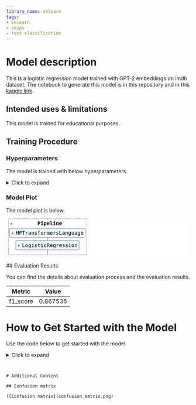 ```yaml
---
library_name: sklearn
tags:
- sklearn
- skops
- text-classification
---
```


# Model description

This is a logistic regression model trained with GPT-2 embeddings on imdb dataset.
The notebook to generate this model is in this repository and in this [kaggle link](https://www.kaggle.com/code/unofficialmerve/scikit-learn-with-transformers-with-skops/notebook).

## Intended uses & limitations

This model is trained for educational purposes.

## Training Procedure

### Hyperparameters

The model is trained with below hyperparameters.

<details>
<summary> Click to expand </summary>

| Hyperparameter                | Value                                                                                                             |
|-------------------------------|-------------------------------------------------------------------------------------------------------------------|
| memory                        |                                                                                                                   |
| steps                         | [('embedding', HFTransformersLanguage(model_name_or_path='facebook/bart-base')), ('model', LogisticRegression())] |
| verbose                       | False                                                                                                             |
| embedding                     | HFTransformersLanguage(model_name_or_path='facebook/bart-base')                                                   |
| model                         | LogisticRegression()                                                                                              |
| embedding__model_name_or_path | facebook/bart-base                                                                                                |
| model__C                      | 1.0                                                                                                               |
| model__class_weight           |                                                                                                                   |
| model__dual                   | False                                                                                                             |
| model__fit_intercept          | True                                                                                                              |
| model__intercept_scaling      | 1                                                                                                                 |
| model__l1_ratio               |                                                                                                                   |
| model__max_iter               | 100                                                                                                               |
| model__multi_class            | auto                                                                                                              |
| model__n_jobs                 |                                                                                                                   |
| model__penalty                | l2                                                                                                                |
| model__random_state           |                                                                                                                   |
| model__solver                 | lbfgs                                                                                                             |
| model__tol                    | 0.0001                                                                                                            |
| model__verbose                | 0                                                                                                                 |
| model__warm_start             | False                                                                                                             |

</details>

### Model Plot

The model plot is below.

<style>#sk-c17251a9-68a0-4b34-a80a-a89592893866 {color: black;background-color: white;}#sk-c17251a9-68a0-4b34-a80a-a89592893866 pre{padding: 0;}#sk-c17251a9-68a0-4b34-a80a-a89592893866 div.sk-toggleable {background-color: white;}#sk-c17251a9-68a0-4b34-a80a-a89592893866 label.sk-toggleable__label {cursor: pointer;display: block;width: 100%;margin-bottom: 0;padding: 0.3em;box-sizing: border-box;text-align: center;}#sk-c17251a9-68a0-4b34-a80a-a89592893866 label.sk-toggleable__label-arrow:before {content: "▸";float: left;margin-right: 0.25em;color: #696969;}#sk-c17251a9-68a0-4b34-a80a-a89592893866 label.sk-toggleable__label-arrow:hover:before {color: black;}#sk-c17251a9-68a0-4b34-a80a-a89592893866 div.sk-estimator:hover label.sk-toggleable__label-arrow:before {color: black;}#sk-c17251a9-68a0-4b34-a80a-a89592893866 div.sk-toggleable__content {max-height: 0;max-width: 0;overflow: hidden;text-align: left;background-color: #f0f8ff;}#sk-c17251a9-68a0-4b34-a80a-a89592893866 div.sk-toggleable__content pre {margin: 0.2em;color: black;border-radius: 0.25em;background-color: #f0f8ff;}#sk-c17251a9-68a0-4b34-a80a-a89592893866 input.sk-toggleable__control:checked~div.sk-toggleable__content {max-height: 200px;max-width: 100%;overflow: auto;}#sk-c17251a9-68a0-4b34-a80a-a89592893866 input.sk-toggleable__control:checked~label.sk-toggleable__label-arrow:before {content: "▾";}#sk-c17251a9-68a0-4b34-a80a-a89592893866 div.sk-estimator input.sk-toggleable__control:checked~label.sk-toggleable__label {background-color: #d4ebff;}#sk-c17251a9-68a0-4b34-a80a-a89592893866 div.sk-label input.sk-toggleable__control:checked~label.sk-toggleable__label {background-color: #d4ebff;}#sk-c17251a9-68a0-4b34-a80a-a89592893866 input.sk-hidden--visually {border: 0;clip: rect(1px 1px 1px 1px);clip: rect(1px, 1px, 1px, 1px);height: 1px;margin: -1px;overflow: hidden;padding: 0;position: absolute;width: 1px;}#sk-c17251a9-68a0-4b34-a80a-a89592893866 div.sk-estimator {font-family: monospace;background-color: #f0f8ff;border: 1px dotted black;border-radius: 0.25em;box-sizing: border-box;margin-bottom: 0.5em;}#sk-c17251a9-68a0-4b34-a80a-a89592893866 div.sk-estimator:hover {background-color: #d4ebff;}#sk-c17251a9-68a0-4b34-a80a-a89592893866 div.sk-parallel-item::after {content: "";width: 100%;border-bottom: 1px solid gray;flex-grow: 1;}#sk-c17251a9-68a0-4b34-a80a-a89592893866 div.sk-label:hover label.sk-toggleable__label {background-color: #d4ebff;}#sk-c17251a9-68a0-4b34-a80a-a89592893866 div.sk-serial::before {content: "";position: absolute;border-left: 1px solid gray;box-sizing: border-box;top: 2em;bottom: 0;left: 50%;}#sk-c17251a9-68a0-4b34-a80a-a89592893866 div.sk-serial {display: flex;flex-direction: column;align-items: center;background-color: white;padding-right: 0.2em;padding-left: 0.2em;}#sk-c17251a9-68a0-4b34-a80a-a89592893866 div.sk-item {z-index: 1;}#sk-c17251a9-68a0-4b34-a80a-a89592893866 div.sk-parallel {display: flex;align-items: stretch;justify-content: center;background-color: white;}#sk-c17251a9-68a0-4b34-a80a-a89592893866 div.sk-parallel::before {content: "";position: absolute;border-left: 1px solid gray;box-sizing: border-box;top: 2em;bottom: 0;left: 50%;}#sk-c17251a9-68a0-4b34-a80a-a89592893866 div.sk-parallel-item {display: flex;flex-direction: column;position: relative;background-color: white;}#sk-c17251a9-68a0-4b34-a80a-a89592893866 div.sk-parallel-item:first-child::after {align-self: flex-end;width: 50%;}#sk-c17251a9-68a0-4b34-a80a-a89592893866 div.sk-parallel-item:last-child::after {align-self: flex-start;width: 50%;}#sk-c17251a9-68a0-4b34-a80a-a89592893866 div.sk-parallel-item:only-child::after {width: 0;}#sk-c17251a9-68a0-4b34-a80a-a89592893866 div.sk-dashed-wrapped {border: 1px dashed gray;margin: 0 0.4em 0.5em 0.4em;box-sizing: border-box;padding-bottom: 0.4em;background-color: white;position: relative;}#sk-c17251a9-68a0-4b34-a80a-a89592893866 div.sk-label label {font-family: monospace;font-weight: bold;background-color: white;display: inline-block;line-height: 1.2em;}#sk-c17251a9-68a0-4b34-a80a-a89592893866 div.sk-label-container {position: relative;z-index: 2;text-align: center;}#sk-c17251a9-68a0-4b34-a80a-a89592893866 div.sk-container {/* jupyter's `normalize.less` sets `[hidden] { display: none; }` but bootstrap.min.css set `[hidden] { display: none !important; }` so we also need the `!important` here to be able to override the default hidden behavior on the sphinx rendered scikit-learn.org. See: https://github.com/scikit-learn/scikit-learn/issues/21755 */display: inline-block !important;position: relative;}#sk-c17251a9-68a0-4b34-a80a-a89592893866 div.sk-text-repr-fallback {display: none;}</style><div id="sk-c17251a9-68a0-4b34-a80a-a89592893866" class="sk-top-container"><div class="sk-text-repr-fallback"><pre>Pipeline(steps=[(&#x27;embedding&#x27;,HFTransformersLanguage(model_name_or_path=&#x27;facebook/bart-base&#x27;)),(&#x27;model&#x27;, LogisticRegression())])</pre><b>Please rerun this cell to show the HTML repr or trust the notebook.</b></div><div class="sk-container" hidden><div class="sk-item sk-dashed-wrapped"><div class="sk-label-container"><div class="sk-label sk-toggleable"><input class="sk-toggleable__control sk-hidden--visually" id="cae9454b-9d5c-424d-bbf8-8256c92c6733" type="checkbox" ><label for="cae9454b-9d5c-424d-bbf8-8256c92c6733" class="sk-toggleable__label sk-toggleable__label-arrow">Pipeline</label><div class="sk-toggleable__content"><pre>Pipeline(steps=[(&#x27;embedding&#x27;,HFTransformersLanguage(model_name_or_path=&#x27;facebook/bart-base&#x27;)),(&#x27;model&#x27;, LogisticRegression())])</pre></div></div></div><div class="sk-serial"><div class="sk-item"><div class="sk-estimator sk-toggleable"><input class="sk-toggleable__control sk-hidden--visually" id="0e6ffcb1-dfbc-44ef-9a7c-c15d496369c7" type="checkbox" ><label for="0e6ffcb1-dfbc-44ef-9a7c-c15d496369c7" class="sk-toggleable__label sk-toggleable__label-arrow">HFTransformersLanguage</label><div class="sk-toggleable__content"><pre>HFTransformersLanguage(model_name_or_path=&#x27;facebook/bart-base&#x27;)</pre></div></div></div><div class="sk-item"><div class="sk-estimator sk-toggleable"><input class="sk-toggleable__control sk-hidden--visually" id="b8eb1956-cf67-40f5-96f2-c2f0a0a41704" type="checkbox" ><label for="b8eb1956-cf67-40f5-96f2-c2f0a0a41704" class="sk-toggleable__label sk-toggleable__label-arrow">LogisticRegression</label><div class="sk-toggleable__content"><pre>LogisticRegression()</pre></div></div></div></div></div></div></div>

## Evaluation Results

You can find the details about evaluation process and the evaluation results.



| Metric   |    Value |
|----------|----------|
| f1_score | 0.867535 |

# How to Get Started with the Model

Use the code below to get started with the model.

<details>
<summary> Click to expand </summary>

```python
[More Information Needed]
```

</details>


```


# Additional Content

## Confusion matrix

![Confusion matrix](confusion_matrix.png)
